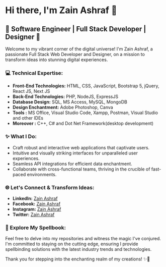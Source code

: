 # Hi there, I'm Zain Ashraf 👋

## 🚀 Software Engineer | Full Stack Developer | Designer 🎨

Welcome to my vibrant corner of the digital universe! I'm Zain Ashraf, a passionate Full Stack Web Developer and Designer, on a mission to transform ideas into stunning digital experiences.

### 💻 Technical Expertise:

- **Front-End Technologies:** HTML, CSS, JavaScript, Bootstrap 5, jQuery, React JS, Next JS
- **Back-End Technologies:** PHP, NodeJS, ExpressJS
- **Database Design:** SQL, MS Access, MySQL, MongoDB
- **Design Enchantment:** Adobe Photoshop, Canva
- **Tools :** MS Office, Visual Studio Code, Xampp, Postman, Visual Studio and other IDEs
- **Moreover :** C++, C# and Dot Net Framework(desktop development)

### ✨ What I Do:

- Craft robust and interactive web applications that captivate users.
- Intuitive and visually striking interfaces for unparalleled user experiences.
- Seamless API integrations for efficient data enchantment.
- Collaborate with cross-functional teams, thriving in the crucible of fast-paced environments.

### 🌐 Let's Connect & Transform Ideas:

- **LinkedIn:** [Zain Ashraf](https://www.linkedin.com/in/zainashraf259)
- **Facebook:** [Zain Ashraf](https://www.facebook.com/in/zainashraf259)
- **Instagram:** [Zain Ashraf](https://www.instagram.com/in/zainashraf259)
- **Twitter:** [Zain Ashraf](https://www.twitter.com/in/zainashraf259)

### 🚀 Explore My Spellbook:

Feel free to delve into my repositories and witness the magic I've conjured. I'm committed to staying on the cutting edge, ensuring I provide spellbinding solutions with the latest industry trends and technologies.

Thank you for stepping into the enchanting realm of my creations! ✨🚀
